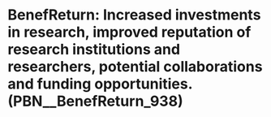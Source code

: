# BenefReturn: __Increased investments in research, improved reputation of research institutions and researchers, potential collaborations and funding opportunities.__ (PBN__BenefReturn_938)

